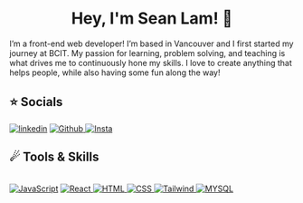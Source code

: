 <h1 align="center">Hey, I'm Sean Lam! 🦭</h1>
<p>
  I’m a front-end web developer! I’m based in Vancouver and I first started my journey at BCIT. My passion for learning, problem solving, and teaching is what drives me to continuously hone my skills. I love to create anything that helps people, while also having some fun along the way!
  
</p>

## ⭐ Socials
 <a href="https://www.linkedin.com/in/seanlam384/">
  <img alt="linkedin" title="Linkedin Profile" src="https://img.shields.io/badge/linkedin-%230077B5.svg?&style=for-the-badge&logo=linkedin&logoColor=white"/></a>
  
  <a href="https://www.youtube.com/channel/UC4Yh1uCtDEYImnCmwyKgJag">

  </a>
  
  
<a href="https://github.com/SeanHLam">
   <img alt="Github" title=Github" src="https://img.shields.io/badge/GitHub-100000?style=for-the-badge&logo=github&logoColor=white"/>
</a>

  
<a href="https://www.instagram.com/seanhlam/?hl=en">
  <img alt="Insta" title=Instagram" src="https://img.shields.io/badge/Instagram-E4405F?style=for-the-badge&logo=instagram&logoColor=white"/>
</a>

## ☄ Tools & Skills

<p>
<br>
<a href="https://github.com/search?q=user%3Aseanhlam+language%3Ajavascript"><img alt="JavaScript" src="https://img.shields.io/badge/JavaScript-F7DF1E?style=for-the-badge&logo=javascript&logoColor=black"></a>
  
<a href="https://github.com/search?q=user%3Aseanhlam+language%3Areact">
  <img alt="React" src="https://img.shields.io/badge/React-20232A?style=for-the-badge&logo=react&logoColor=61DAFB">
  
 </a>
  
  <a href="https://github.com/search?q=user%3Aseanhlam+language%3Ahtml">
  <img alt="HTML" src="https://img.shields.io/badge/HTML5-E34F26?style=for-the-badge&logo=html5&logoColor=white">
  
 </a>
  
  <a href="https://github.com/search?q=user%3Aseanhlam+language%3Acss">
  <img alt="CSS" src="https://img.shields.io/badge/CSS3-1572B6?style=for-the-badge&logo=css3&logoColor=white">
  
 </a>
  
   </a>
  
  <a href="https://github.com/search?q=user%3Aseanhlam+language%3Atailwind">
  <img alt="Tailwind" src="https://img.shields.io/badge/Tailwind_CSS-38B2AC?style=for-the-badge&logo=tailwind-css&logoColor=white">
  
 </a>
 
  </a>
  
  <a href="https://github.com/search?q=user%3Aseanhlam+language%3Amyswl">
  <img alt="MYSQL" src="https://img.shields.io/badge/MySQL-00000F?style=for-the-badge&logo=mysql&logoColor=white">
  
 </a>

<br>
</p>

<!--
**SeanHLam/SeanHLam** is a ✨ _special_ ✨ repository because its `README.md` (this file) appears on your GitHub profile.

Here are some ideas to get you started:

- 🔭 I’m currently working on ...
- 🌱 I’m currently learning ...
- 👯 I’m looking to collaborate on ...
- 🤔 I’m looking for help with ...
- 💬 Ask me about ...
- 📫 How to reach me: ...
- 😄 Pronouns: ...
- ⚡ Fun fact: ...
-->
